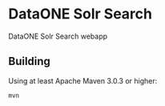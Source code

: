 DataONE Solr Search
===================

DataONE Solr Search webapp

Building
--------

Using at least Apache Maven 3.0.3 or higher:

```shell
mvn
```
